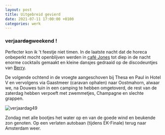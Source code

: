 ```yaml
---
layout: post
title: Uitgebreid gevierd
date: 2021-07-11 17:00:00 +0100
categories: werk
---
```


### verjaar~~dag~~weekend !

Perfecter kon ik 't feestje niet timen. In de laatste nacht dat de horeca onbeperkt mocht openblijven werden in [café Jones](https://goo.gl/maps/pjEW8jc8s4Z7enGY9) tot diep in de nacht enorme cocktails gemaakt en kleine dansjes gedraaid op de discodeuntjes van [Berry](https://www.parool.nl/kunst-media/deze-platen-neemt-dj-berry-van-diepen-mee-naar-een-onbewoond-eiland~badedece/?referrer=https%3A%2F%2Fwww.prisse.nl%2F).

De volgende ochtend in de vroegte aangeschoven bij Thesa en Paul in Hotel V en vervolgens via Gaastmeer (caravan ophalen) naar Oostmahorn, alwaar we, na Douwes tuin in een camping te hebben omgetoverd, de rest van de zaterdag hebben verpoeft met zwemmetjes, Champagne en slechte grappen.

![verjaardag49](https://prisse.nl/assets/verjaardag49.gif)

Zondag met alle bootjes het water op en van de goede wind en beukende zon genoten. Op een verlaten autobaan (tijdens EK-Finale) terug naar Amsterdam weer.